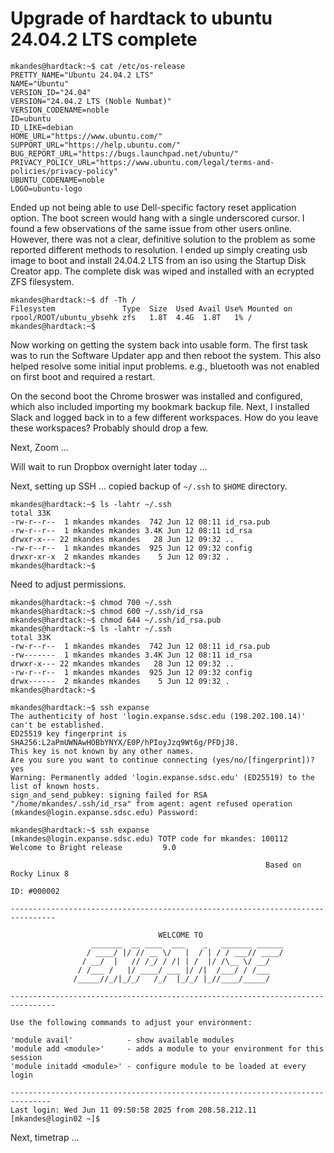 # Upgrade of hardtack to ubuntu 24.04.2 LTS complete

```
mkandes@hardtack:~$ cat /etc/os-release 
PRETTY_NAME="Ubuntu 24.04.2 LTS"
NAME="Ubuntu"
VERSION_ID="24.04"
VERSION="24.04.2 LTS (Noble Numbat)"
VERSION_CODENAME=noble
ID=ubuntu
ID_LIKE=debian
HOME_URL="https://www.ubuntu.com/"
SUPPORT_URL="https://help.ubuntu.com/"
BUG_REPORT_URL="https://bugs.launchpad.net/ubuntu/"
PRIVACY_POLICY_URL="https://www.ubuntu.com/legal/terms-and-policies/privacy-policy"
UBUNTU_CODENAME=noble
LOGO=ubuntu-logo
```

Ended up not being able to use Dell-specific factory reset application option. The boot screen would hang with a single underscored cursor. I found a few observations of the same issue from other users online. However, there was not a clear, definitive solution to the problem as some reported different methods to resolution. I ended up simply creating usb image to boot and install 24.04.2 LTS from an iso using the Startup Disk Creator app. The complete disk was wiped and installed with an ecrypted ZFS filesystem.

```
mkandes@hardtack:~$ df -Th /
Filesystem               Type  Size  Used Avail Use% Mounted on
rpool/ROOT/ubuntu_ybsehk zfs   1.8T  4.4G  1.8T   1% /
mkandes@hardtack:~$ 
```

Now working on getting the system back into usable form. The first task was to run the Software Updater app and then reboot the system. This also helped resolve some initial input problems. e.g., bluetooth was not enabled on first boot and required a restart. 

On the second boot the Chrome broswer was installed and configured, which also included importing my bookmark backup file. Next, I installed Slack and logged back in to a few different workspaces. How do you leave these workspaces? Probably should drop a few.

Next, Zoom ...

Will wait to run Dropbox overnight later today ...

Next, setting up SSH ... copied backup of `~/.ssh` to `$HOME` directory.

```
mkandes@hardtack:~$ ls -lahtr ~/.ssh
total 33K
-rw-r--r--  1 mkandes mkandes  742 Jun 12 08:11 id_rsa.pub
-rw-r--r--  1 mkandes mkandes 3.4K Jun 12 08:11 id_rsa
drwxr-x--- 22 mkandes mkandes   28 Jun 12 09:32 ..
-rw-r--r--  1 mkandes mkandes  925 Jun 12 09:32 config
drwxr-xr-x  2 mkandes mkandes    5 Jun 12 09:32 .
mkandes@hardtack:~$
```

Need to adjust permissions. 

```
mkandes@hardtack:~$ chmod 700 ~/.ssh
mkandes@hardtack:~$ chmod 600 ~/.ssh/id_rsa
mkandes@hardtack:~$ chmod 644 ~/.ssh/id_rsa.pub 
mkandes@hardtack:~$ ls -lahtr ~/.ssh
total 33K
-rw-r--r--  1 mkandes mkandes  742 Jun 12 08:11 id_rsa.pub
-rw-------  1 mkandes mkandes 3.4K Jun 12 08:11 id_rsa
drwxr-x--- 22 mkandes mkandes   28 Jun 12 09:32 ..
-rw-r--r--  1 mkandes mkandes  925 Jun 12 09:32 config
drwx------  2 mkandes mkandes    5 Jun 12 09:32 .
mkandes@hardtack:~$
```

```
mkandes@hardtack:~$ ssh expanse
The authenticity of host 'login.expanse.sdsc.edu (198.202.100.14)' can't be established.
ED25519 key fingerprint is SHA256:L2aPmUWNAwHOBbYNYX/E0P/hPIoyJzq9Wt6g/PFDjJ8.
This key is not known by any other names.
Are you sure you want to continue connecting (yes/no/[fingerprint])? yes
Warning: Permanently added 'login.expanse.sdsc.edu' (ED25519) to the list of known hosts.
sign_and_send_pubkey: signing failed for RSA "/home/mkandes/.ssh/id_rsa" from agent: agent refused operation
(mkandes@login.expanse.sdsc.edu) Password: 

mkandes@hardtack:~$ ssh expanse
(mkandes@login.expanse.sdsc.edu) TOTP code for mkandes: 100112
Welcome to Bright release         9.0

                                                         Based on Rocky Linux 8
                                                                    ID: #000002

--------------------------------------------------------------------------------

                                 WELCOME TO
                  _______  __ ____  ___    _   _______ ______
                 / ____/ |/ // __ \/   |  / | / / ___// ____/
                / __/  |   // /_/ / /| | /  |/ /\__ \/ __/
               / /___ /   |/ ____/ ___ |/ /|  /___/ / /___
              /_____//_/|_/_/   /_/  |_/_/ |_//____/_____/

--------------------------------------------------------------------------------

Use the following commands to adjust your environment:

'module avail'            - show available modules
'module add <module>'     - adds a module to your environment for this session
'module initadd <module>' - configure module to be loaded at every login

-------------------------------------------------------------------------------
Last login: Wed Jun 11 09:50:58 2025 from 208.58.212.11
[mkandes@login02 ~]$
```

Next, timetrap ...



